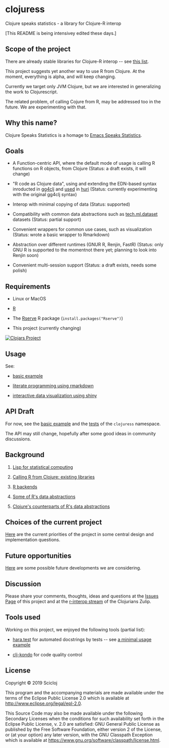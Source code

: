 # clojuress

Clojure speaks statistics - a library for Clojure-R interop

[This README is being intensivey edited these days.]

## Scope of the project

There are already stable libraries for Clojure-R interop -- see [this list](doc/existing_libraries.md).

This project suggests yet another way to use R from Clojure. At the moment, everything is alpha, and will keep changing.

Currently we target only JVM Clojure, but we are interested in generalizing the work to Clojurescript.

The related problem, of calling Cojure from R, may be addressed too in the future. We are experimenting with that.

## Why this name?

Clojure Speaks Statistics is a homage to [Emacs Speaks Statistics](https://ess.r-project.org).

## Goals

  * A Function-centric API, where the default mode of usage is calling R functions on R objects, from Clojure (Status: a draft exists, it will change)

  * "R code as Clojure data", using and extending the EDN-based syntax inroducted in [gg4clj](https://github.com/JonyEpsilon/gg4clj) and [used](https://github.com/sbelak/huri/blob/master/src/huri/plot.clj#L299) in [huri](https://github.com/sbelak/huri) (Status: currently experimenting with the original gg4clj syntax)

  * Interop with minimal copying of data (Status: supported)

  * Compatibility with common data abstractions such as [tech.ml.dataset](https://github.com/techascent/tech.ml.dataset) datasets (Status: partial support) 

  * Convenient wrappers for common use cases, such as visualization (Status: wrote a basic wrapper to Rmarkdown)
 
  * Abstraction over different runtimes (GNUR R, Renjin, FastR) (Status: only GNU R is supported to the momentnot there yet; planning to look into Renjin soon)

  * Convenient multi-session support (Status: a draft exists, needs some polish)


## Requirements

* Linux or MacOS

* [R](https://www.r-project.org)

* The [Rserve](https://cran.r-project.org/web/packages/Rserve/index.html) R package (`install.packages("Rserve")`)

* This project (currently changing)

[![Clojars Project](https://img.shields.io/clojars/v/scicloj/clojuress.svg)](https://clojars.org/scicloj/clojuress)

## Usage

See:

* [basic example](examples/src/examples/basic.clj)

* [literate programming using rmarkdown](examples/src/examples/rmarkdown.clj)

* [interactive data visualization using shiny](examples/src/examples/shiny.clj)


## API Draft
For now, see the [basic example](examples/basic_example.clj) and the [tests](test/clojuress_test.clj) of the `clojuress` namespace.

The API may still change, hopefully after some good ideas in community discussions.

## Background

1. [Lisp for statistical computing](doc/lisp_for_stats.md)

2. [Calling R from Clojure: existing libraries](doc/existing_libraries.md)

3. [R backends](doc/r_backends.md)

4. [Some of R's data abstractions](doc/r_data_abstractions.md)

5. [Clojure's counterparts of R's data abstractions](doc/clojure_counterparts.md)

## Choices of the current project

[Here](doc/choices.md) are the current priorities of the project in some central design and implementation questions.


## Future opportunities

[Here](doc/future.md) are some possible future developments we are considering.


## Discussion

Please share your comments, thoughts, ideas and questions at the [Issues Page](https://github.com/scicloj/clojuress/issues) of this project and at the [r-interop stream](https://clojurians.zulipchat.com/#narrow/stream/204621-r-interop) of the Clojurians Zulip.

## Tools used

Working on this project, we enjoyed the following tools (partial list):

* [hara.test](https://cljdoc.org/d/hara/test/3.0.7) for automated docstrings by tests -- see [a minimal usage example](https://github.com/scicloj/hara-test-example)

* [clj-kondo](https://github.com/borkdude/clj-kondo) for code quality control


## License

Copyright © 2019 Scicloj 

This program and the accompanying materials are made available under the
terms of the Eclipse Public License 2.0 which is available at
http://www.eclipse.org/legal/epl-2.0.

This Source Code may also be made available under the following Secondary
Licenses when the conditions for such availability set forth in the Eclipse
Public License, v. 2.0 are satisfied: GNU General Public License as published by
the Free Software Foundation, either version 2 of the License, or (at your
option) any later version, with the GNU Classpath Exception which is available
at https://www.gnu.org/software/classpath/license.html.
